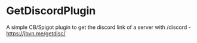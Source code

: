 # GetDiscordPlugin

A simple CB/Spigot plugin to get the discord link of a server with /discord  - https://jbvn.me/getdisc/
